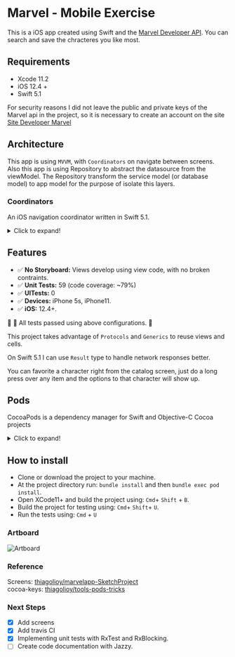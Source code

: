 
# Marvel - Mobile Exercise #

This is a iOS app created using Swift and the [Marvel Developer API](https://developer.marvel.com/).
You can search and save the chracteres you like most.

## Requirements

* Xcode 11.2
* iOS 12.4 +
* Swift 5.1

For security reasons I did not leave the public and private keys of the Marvel api in the project, so it is necessary to create an account on the site [Site Developer Marvel](https://developer.marvel.com)

## Architecture

This app is using `MVVM`, with  `Coordinators` on navigate between screens.
Also this app is using Repository to abstract the datasource from the viewModel. The Repository transform the service model (or database model) to app model for the purpose of isolate this layers.

### Coordinators
An iOS navigation coordinator written in Swift 5.1.

<details>
  <summary>Click to expand!</summary>

### About
There are a lot of implementations floating around the iOS community of using Coordinators to remove the burden of navigation from `UIViewController`s. The Coordinator pattern is so broad, however, that there a lot of different interpretions of how to implement it.

This is my own take on the Coordinator pattern.

### Purpose
In my opinion, a Coordinator serves three main purposes:

1. Handle the preparation, navigation between, and presentation of at least one - but often many - view controllers.
2. Liase between different services, like a Networking Service, in order to pull business logic out of our view controllers.
3. Optionally manage child Coordinators, in order to divy up responsibilities of complex navigation routes.

### How To Use

[My article explain this implementation](https://medium.com/@uniq.nestea/coordinators-simple-approach-f7b077f933ec)

</details>

## Features

* ✅ **No Storyboard:** Views develop using view code, with no broken contraints.
* ✅ **Unit Tests:** 59 (code coverage: ~79%)
* ✅ **UITests:** 0
* ✅ **Devices:** iPhone 5s, iPhone11.
* ✅ **iOS:** 12.4+.

🌟 💯 All tests passed using above configurations. 🌟

This project takes advantage of `Protocols` and `Generics` to reuse views and cells.

On Swift 5.1 I can use `Result` type to handle network responses better. 

You can favorite a character right from the catalog screen, just do a long press over any item and the options to that character will show up.

## Pods
CocoaPods is a dependency manager for Swift and Objective-C Cocoa projects

<details>
  <summary>Click to expand!</summary>
  
#### pod 'VService'
is an HTTP networking library written in Swift.

#### pod 'VCore'
is an library with extensions and generics functions to helper development, written in Swift.

#### pod 'SnapKit'
Less verbose Auto-Layout constraints [link](https://github.com/SnapKit/SnapKit). 

#### pod 'Hero'
is a library for building iOS view controller transitions [link](https://github.com/HeroTransitions/Hero). 

#### pod 'CollectionKit'
A modern Swift framework for building composable data-driven collection view [link](https://github.com/SoySauceLab/CollectionKit). 

#### pod 'RxSwift, RxCocoa'
An API for asynchronous programming
with observable streams [link](https://github.com/ReactiveX/RxSwift). 

#### pod 'CryptoSwift'
CryptoSwift is a growing collection of standard and secure cryptographic algorithms implemented in Swift [link](https://github.com/krzyzanowskim/CryptoSwift).

#### pod 'cocoapods-keys'
A key value store for enviroment and application keys [link](https://github.com/orta/cocoapods-keys).

</details>
  
## How to install

* Clone or download the project to your machine.
* At the project directory run: ```bundle install``` and then ```bundle exec pod install```.
* Open XCode11+ and build the project using: ```Cmd```+ ```Shift``` + ```B```.
* Build the project for testing using: ```Cmd```+ ```Shift```+ ```U```.
* Run the tests using: ```Cmd``` + ```U```


### Artboard
![Artboard](Assets/Artboard.png)

### Reference

Screens: [thiagolioy/marvelapp-SketchProject](https://github.com/thiagolioy/marvelapp-SketchProject)  
cocoa-keys: [thiagolioy/tools-pods-tricks](https://medium.com/cocoaacademymag/creating-a-ios-app-from-scratch-tools-pods-tricks-of-the-trade-and-more-part-1-a0a3f18fbd13#.fu8u4puxu)

### Next Steps  
- [X] Add screens  
- [X] Add travis CI  
- [X] Implementing unit tests with RxTest and RxBlocking.
- [ ] Create code documentation with Jazzy.  
